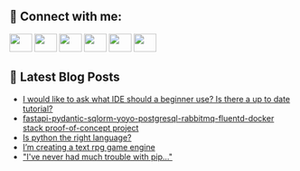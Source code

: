 ## 🔎 Connect with me:
[<img height="32" width="40" src="https://cdn.jsdelivr.net/npm/simple-icons@v5/icons/telegram.svg" />](https://t.me/bullbesh)
[<img height="32" width="40" src="https://cdn.jsdelivr.net/npm/simple-icons@v5/icons/vk.svg" />](https://vk.com/bullbesh)
[<img height="32" width="40" src="https://cdn.jsdelivr.net/npm/simple-icons@v5/icons/twitter.svg" />](https://twitter.com/bullbesh1)
[<img height="32" width="40" src="https://cdn.jsdelivr.net/npm/simple-icons@v5/icons/instagram.svg" />](https://www.instagram.com/bullbesh)
[<img height="32" width="40" src="https://cdn.jsdelivr.net/npm/simple-icons@v5/icons/reddit.svg" />](https://www.reddit.com/user/bullbesh)
[<img height="32" width="40" src="https://cdn.jsdelivr.net/npm/simple-icons@v5/icons/youtube.svg" />](https://www.youtube.com/channel/UCtfjRs6uzgq5mfm8S06WTcg)

## 📕 Latest Blog Posts
<!-- BLOG-POST-LIST:START -->
- [I would like to ask what IDE should a beginner use? Is there a up to date tutorial?](https://www.reddit.com/r/Python/comments/vu652l/i_would_like_to_ask_what_ide_should_a_beginner/)
- [fastapi-pydantic-sqlorm-yoyo-postgresql-rabbitmq-fluentd-docker stack proof-of-concept project](https://www.reddit.com/r/Python/comments/vu5i77/fastapipydanticsqlormyoyopostgresqlrabbitmqfluentd/)
- [Is python the right language?](https://www.reddit.com/r/Python/comments/vu3qdb/is_python_the_right_language/)
- [I’m creating a text rpg game engine](https://www.reddit.com/r/Python/comments/vu3c6t/im_creating_a_text_rpg_game_engine/)
- [&quot;I&#39;ve never had much trouble with pip...&quot;](https://www.reddit.com/r/Python/comments/vu1zgb/ive_never_had_much_trouble_with_pip/)
<!-- BLOG-POST-LIST:END -->

